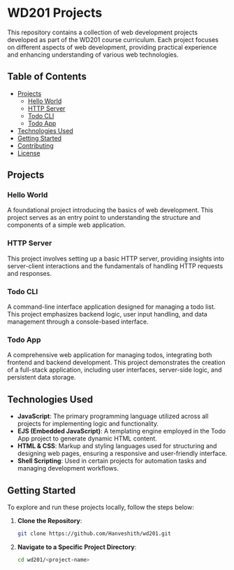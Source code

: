 # WD201 Projects

This repository contains a collection of web development projects developed as part of the WD201 course curriculum. Each project focuses on different aspects of web development, providing practical experience and enhancing understanding of various web technologies.

## Table of Contents

- [Projects](#projects)
  - [Hello World](#hello-world)
  - [HTTP Server](#http-server)
  - [Todo CLI](#todo-cli)
  - [Todo App](#todo-app)
- [Technologies Used](#technologies-used)
- [Getting Started](#getting-started)
- [Contributing](#contributing)
- [License](#license)

## Projects

### Hello World

A foundational project introducing the basics of web development. This project serves as an entry point to understanding the structure and components of a simple web application.

### HTTP Server

This project involves setting up a basic HTTP server, providing insights into server-client interactions and the fundamentals of handling HTTP requests and responses.

### Todo CLI

A command-line interface application designed for managing a todo list. This project emphasizes backend logic, user input handling, and data management through a console-based interface.

### Todo App

A comprehensive web application for managing todos, integrating both frontend and backend development. This project demonstrates the creation of a full-stack application, including user interfaces, server-side logic, and persistent data storage.

## Technologies Used

- **JavaScript**: The primary programming language utilized across all projects for implementing logic and functionality.
- **EJS (Embedded JavaScript)**: A templating engine employed in the Todo App project to generate dynamic HTML content.
- **HTML & CSS**: Markup and styling languages used for structuring and designing web pages, ensuring a responsive and user-friendly interface.
- **Shell Scripting**: Used in certain projects for automation tasks and managing development workflows.

## Getting Started

To explore and run these projects locally, follow the steps below:

1. **Clone the Repository**:

   ```bash
   git clone https://github.com/Hanveshith/wd201.git
2. **Navigate to a Specific Project Directory**:

   ```bash
   cd wd201/<project-name>
